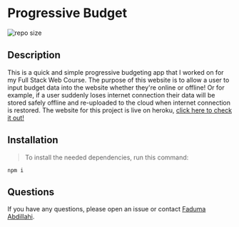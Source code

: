 # Progressive Budget
![repo size](https://github.com/Faduma92/PWA-Budget-Tracker)

## Description

This is a quick and simple progressive budgeting app that I worked on for my Full Stack Web Course. The purpose of this website is to allow a user to input budget data into the website whether they're online or offline! Or for example, if a user suddenly loses internet connection their data will be stored safely offline and re-uploaded to the cloud when internet connection is restored. The website for this project is live on heroku, [click here to check it out!]()

## Installation

>To install the needed dependencies, run this command:

```
npm i
```

## Questions

If you have any questions, please open an issue or contact [Faduma Abdillahi](https://github.com/Faduma92).
